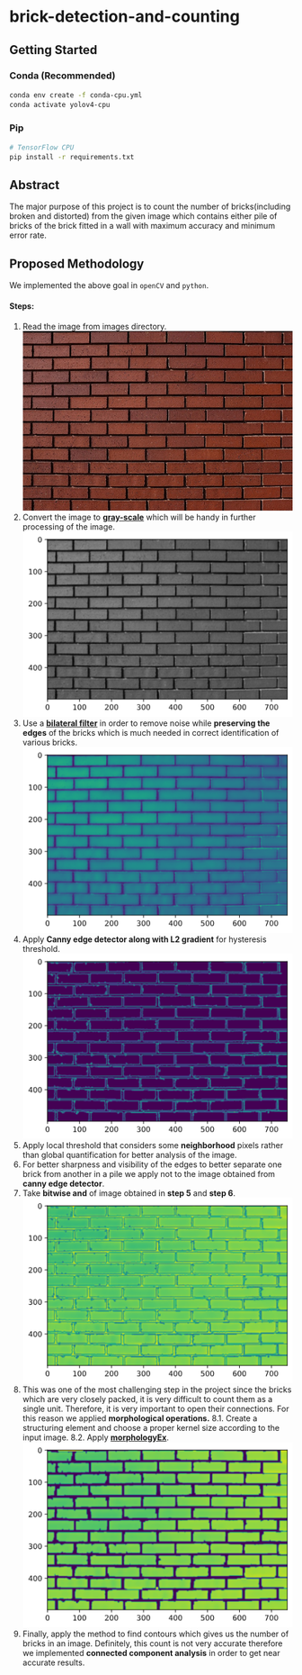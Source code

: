 # brick-detection-and-counting

## Getting Started
### Conda (Recommended)

```bash
conda env create -f conda-cpu.yml
conda activate yolov4-cpu
```
### Pip
```bash
# TensorFlow CPU
pip install -r requirements.txt
```

## Abstract
The major purpose of this project is to count the number of bricks(including broken and distorted) from the given image which contains either pile of bricks of the brick fitted in a wall with maximum accuracy and minimum error rate.

## Proposed Methodology

We implemented the above goal in `openCV` and `python`.

#### Steps:
1. Read the image from images directory.
![Image](data/images/test5.jpg)
2. Convert the image to **[gray-scale](https://docs.opencv.org/3.4/d8/d01/group__imgproc__color__conversions.html#gga4e0972be5de079fed4e3a10e24ef5ef0a353a4b8db9040165db4dacb5bcefb6ea)** which will be handy in further processing of the image.
![BGR IMAGE](data/img/bgr.png)
3. Use a **[bilateral filter](http://people.csail.mit.edu/sparis/bf_course/)** in order to remove noise while **preserving the edges** of the bricks which is much needed in correct identification of various bricks.
![BILATERAL FILTER](data/img/bilateral.png)
4. Apply **Canny edge detector along with L2 gradient** for hysteresis threshold.
![CANNY DETECTOR](data/img/canny.png)
5. Apply local threshold that considers some **neighborhood** pixels rather than global quantification for better analysis of the image.
6. For better sharpness and visibility of the edges to better separate one brick from another in a pile we apply not to the image obtained from **canny edge detector**.
7. Take **bitwise and** of image obtained in **step 5** and **step 6**.
![BITWISE AND](data/img/bitAndBtwmaskAndThresh.png)
8. This was one of the most challenging step in the project since the bricks which are very closely packed, it is very difficult to count them as a single unit. Therefore, it is very important to open their connections. For this reason we applied **morphological operations.**
   8.1. Create a structuring element and choose a proper kernel size according to the input image.
   8.2. Apply **[morphologyEx](https://opencv-python-tutroals.readthedocs.io/en/latest/py_tutorials/py_imgproc/py_morphological_ops/py_morphological_ops.html#opening)**.
   ![MORPH IMAGE](data/img/morph.png)
9.  Finally, apply the method to find contours which gives us the number of bricks in an image. Definitely, this count is not very accurate therefore we implemented **connected component analysis** in order to get near accurate results.

